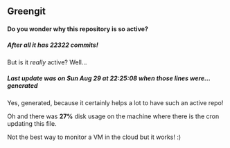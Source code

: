 ## Greengit

#### Do you wonder why this repository is so active?

##### After all it has 22322 commits!

But is it *really* active? Well...

##### Last update was on Sun Aug 29 at 22:25:08 when those lines were... generated

Yes, generated, because it certainly helps a lot to have such an active repo!

Oh and there was **27%** disk usage on the machine
where there is the cron updating this file.

Not the best way to monitor a VM in the cloud but it works! :)
